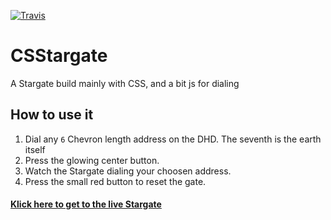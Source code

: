 [![Travis](https://img.shields.io/travis/schoenwaldnils/csstargate.svg?style=flat-square)](https://travis-ci.org/schoenwaldnils/csstargate)

# CSStargate

A Stargate build mainly with CSS, and a bit js for dialing

## How to use it

1. Dial any `6` Chevron length address on the DHD. The seventh is the earth itself <img src="http://vignette2.wikia.nocookie.net/stargate/images/7/72/0Ega.svg/revision/latest/scale-to-width-down/48?cb=20110924121417" width="16px" height="16px" style="vertical-align:text-bottom;">
2. Press the glowing center button.
3. Watch the Stargate dialing your choosen address.
4. Press the small red button to reset the gate.

#### [Klick here to get to the live Stargate](http://schoenwaldnils.github.com/csstargate)
